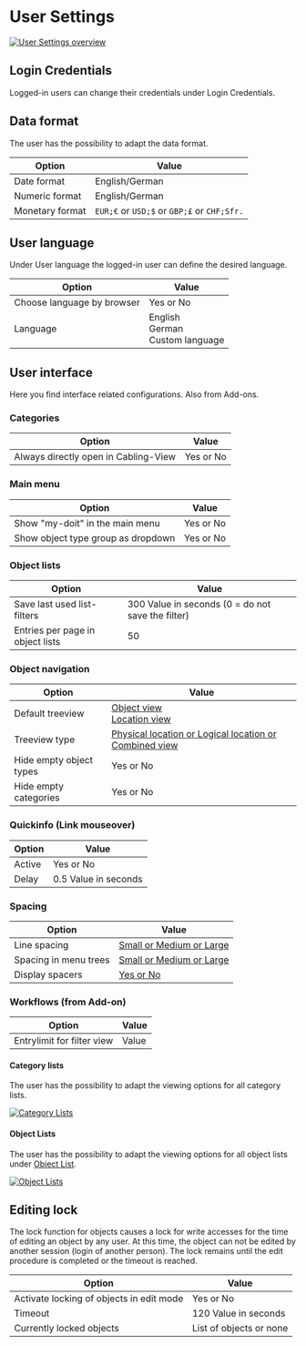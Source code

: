 # User Settings

[![User Settings overview](../../../assets/images/en/system-administration/administration/user-settings/1-us.png)](../../../assets/images/en/system-administration/administration/user-settings/1-us.png)

## Login Credentials

Logged-in users can change their credentials under Login Credentials.

## Data format

The user has the possibility to adapt the data format.

| Option | Value |
| - | - |
| Date format | English/German |
| Numeric format | English/German |
| Monetary format | `EUR;€` or `USD;$` or `GBP;£` or `CHF;Sfr.` |

## User language

Under User language the logged-in user can define the desired language.

| Option | Value |
| - | - |
| Choose language by browser | Yes or No |
| Language | English<br>German<br>Custom language |

## User interface

Here you find interface related configurations. Also from Add-ons.

### Categories

| Option | Value |
| - | - |
| Always directly open in Cabling-View | Yes or No |

### Main menu

| Option | Value |
| - | - |
| Show "my-doit" in the main menu | Yes or No |
| Show object type group as dropdown | Yes or No |

### Object lists

| Option | Value |
| - | - |
| Save last used list-filters | 300 Value in seconds (0 = do not save the filter) |
| Entries per page in object lists | 50 |

### Object navigation

| Option | Value |
| - | - |
| Default treeview | [Object view](../../../basics/web-gui.md#object-view)<br>[Location view](../../../basics/web-gui.md#location-view) |
| Treeview type | [Physical location or Logical location or Combined view](../../../basics/web-gui.md#location-view) |
| Hide empty object types | Yes or No |
| Hide empty categories | Yes or No |

### Quickinfo (Link mouseover)

| Option | Value |
| - | - |
| Active | Yes or No |
| Delay | 0.5 Value in seconds |

### Spacing

| Option | Value |
| - | - |
| Line spacing | [Small or Medium or Large](../../../basics/web-gui.md#category-line-spacing) |
| Spacing in menu trees | [Small or Medium or Large](../../../basics/web-gui.md#spacing-in-menu-trees)  |
| Display spacers | [Yes or No](../../../basics/web-gui.md#display-spacers) |

### Workflows (from Add-on)

| Option | Value |
| - | - |
| Entrylimit for filter view | Value |

#### Category lists

The user has the possibility to adapt the viewing options for all category lists.

[![Category Lists](../../../assets/images/en/system-administration/administration/user-settings/2-us.png)](../../../assets/images/en/system-administration/administration/user-settings/2-us.png)

#### Object Lists

The user has the possibility to adapt the viewing options for all object lists under [Object List](../../../basics/object-list/index.md).

[![Object Lists](../../../assets/images/en/system-administration/administration/user-settings/3-us.png)](../../../assets/images/en/system-administration/administration/user-settings/3-us.png)

## Editing lock

The lock function for objects causes a lock for write accesses for the time of editing an object by any user.
At this time, the object can not be edited by another session (login of another person). The lock remains until the edit procedure is completed or the timeout is reached.

| Option | Value |
| - | - |
| Activate locking of objects in edit mode | Yes or No |
| Timeout | 120 Value in seconds |
| Currently locked objects | List of objects or none |
